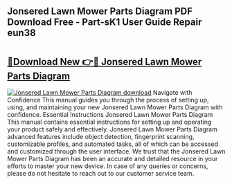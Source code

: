 ## Jonsered Lawn Mower Parts Diagram PDF Download Free - Part-sK1 User Guide Repair eun38

# <h2><a href="http://dfn7r0o.blite.top/?on=Jonsered+Lawn+Mower+Parts+Diagram">🔗Download New 👉🔴 Jonsered Lawn Mower Parts Diagram</a></h2>

[![Jonsered Lawn Mower Parts Diagram download](https://i.imgur.com/lujVjoI.png)](http://dfn7r0o.blite.top/?on=Jonsered+Lawn+Mower+Parts+Diagram)
Navigate with Confidence This manual guides you through the process of setting up, using, and maintaining your new Jonsered Lawn Mower Parts Diagram with confidence. Essential Instructions Jonsered Lawn Mower Parts Diagram This manual contains essential instructions for setting up and operating your product safely and effectively. Jonsered Lawn Mower Parts Diagram advanced features include object detection, fingerprint scanning, customizable profiles, and automated tasks, all of which can be accessed and customized through the user interface. We trust that the Jonsered Lawn Mower Parts Diagram has been an accurate and detailed resource in your efforts to master your new device. In case of any queries or concerns, please do not hesitate to reach out to our customer service team.
